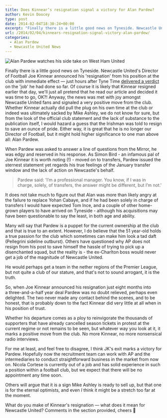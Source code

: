 ```yaml
---
title: Does Kinnear’s resignation signal a victory for Alan Pardew?
author: Kevin Doocey
type: post
date: 2014-02-04T18:30:24+00:00
excerpt: "Finally there is a little good news on Tyneside. Newcastle United's Director of Football Joe Kinnear announced his 'resignation' from his position at the club with immediate effect — just hours after.."
url: /2014/02/04/kinnears-resignation-signal-victory-alan-pardew/
categories:
  - Alan Pardew
  - Newcastle United News
---
```


![Alan Pardew watches his side take on West Ham United](https://www.tynetime.com/wp-content/uploads/2014/02/Alan-Pardew-Newcastle-Manager.jpg "Pardew - Undoubtedly furious with the lack of transfers in January transfer window")

Finally there is a little good news on Tyneside. Newcastle United's Director of Football Joe Kinnear announced his 'resignation' from his position at the club with immediate effect — just hours after Tyne Time [delivered a verdict](https://www.tynetime.com/2014/02/03/time-judge-joe-kinnear/ "Joe Kinnear director of football") on the 'job' he had done so far. Of course it is likely that Kinnear resigned earlier that day, we'll just all pretend that he read our article and decided it was time to go, OK?! Anyway, the news was met with joy amongst Newcastle United fans and signaled a very positive move from the club. Whether Kinnear actually did pull the plug on his own time at the club or indeed was ultimately sacked by Mike Ashley, we do not know for sure, but from the look of the official club statement and the lack of substance to the publication itself, I would hazard a guess that the Irishman was told to resign to save an ounce of pride. Either way, it is great that he is no longer our Director of Football, but it might hold higher significance to one man above all: Alan Pardew.

When Pardew was asked to answer a line of questions from the Mirror, he was edgy and reserved in his response. As Simon Bird - an infamous pal of Joe Kinnear it is worth noting (!) - moved on to transfers, Pardew issued the sternest statement yet regards his true feelings of the January transfer window and the lack of action on Newcastle's behalf.

> Pardew said: 'I’m a professional manager. You know, if I was in charge, solely, of transfers, the answer might be different, but I’m not.'

It does not take much to figure out that Alan was more than likely angry at the failure to replace Yohan Cabaye, and if he had been solely in charge of transfers I would have expected Tom Ince, and a couple of other home-grown players to have arrived on Tyneside - although his acquisitions may have been questionable to say the least, in both age and ability.

Many will say that Pardew is a puppet for the current ownership at the club and that is true to an extent. However, I do believe that the 51 year-old holds a true passion for the club which sometimes can make him look a tad daft (Pellegrini sideline outburst). Others have questioned why AP does not resign from his post to save himself the hassle of trying to pick up a disenchanted squad, but the reality is - the ex-Charlton boss would never get a job of the magnitude of Newcastle United.

He would perhaps get a team in the nether regions of the Premier League, but not quite a club of our stature, and that's not to sound arrogant, it is the truth.

So, when Joe Kinnear announced his resignation just eight months into a three-and-a-half year deal Pardew was no doubt relieved, perhaps even delighted. The two never made any contact behind the scenes, and to be honest, that is probably down to the fact Kinnear did very little at all when in his position of trust.

Whether his departure comes as a ploy to reinvigorate the thousands of supporters that have already cancelled season tickets in protest at the current regime or not remains to be seen, but whatever way you look at it, it marks a positive move from the club. No more Kinnear, no more nonsensical radio interviews.

For me at least, and feel free to disagree, I think JK's exit marks a victory for Pardew. Hopefully now the recruitment team can work with AP and the intermediaries to conduct straightforward business in the market from now on. Nicola Cortese is currently out of a job and has solid experience in such a position within a football club, but we expect that there will be no appointment any time soon.

Others will argue that it is a sign Mike Ashley is ready to sell up, but that one is for the eternal optimists, and even *I* think it might be a stretch too far at the moment.

What do you make of Kinnear's resignation — what does it mean for Newcastle United? Comments in the section provided, cheers 🙂
